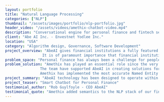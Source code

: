 ```yaml
---
layout: portfolio
title: "Natural Language Processing"
categories: ["NLP"]
thumbnail: "/assets/images/portfolio/nlp-portfolio.jpg"
header_video: "/assets/videos/amethix-chatbot-video.mp4"
description: "Conversational engine for personal finance and fintech services"
client: "Abe AI Inc. - Envestnet Yodlee Inc."
location: "USA"
category: "Algorithm design, Governance, Software Development"
project_overview: "AbeAI gives financial institutions a fully featured product with the Virtual Financial Assistant,
				 It is of paramount importance that financial institutions own their roadmap and the data underlying machine learning models. AbeAI's Conversational AI Platform empowers financial institutions to leverage AI in finance for better customer experience and increased operational efficiency."
problem_space: "Personal finance has always been a challenge for people who struggle with their money. AbeAI's conversational engine is an advanced AI-based solution that helps people manage their money in the most natural way."
problem_solution: "Amethix has played an essential role since the very early stage of the product.
				The team have supported AbeAI in creating solutions for financial services for medium-sized credit unions and financial aggregators in the USA. The entire conversation engine has been designed and integrated with advanced NLP techniques, from off-the-shelf machine learning methods to more advanced deep learning solutions. <br />
				Amethix has implemented the most accurate Named Entity Recognition and Intent Classification models; they have provided algorithms in the space of domain-specific language modeling, sentiment analysis and short-text queries."
project_summary: "AbeAI technology has been designed to operate within banks, credit unions, financial transactions aggregators, and wealth management systems."
project_teaser: "Smart Chatbot for Personal Finance"
testimonial_author: "Rob Guylfoyle - CEO AbeAI"
testimonial_quote: "Amethix added semantics to the NLP stack of our financial chatbot. This improved intent classification, and overall accuracy. We loved it. Our customers loved it!"
---
```


